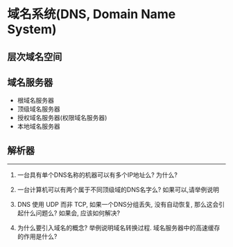# 域名系统(DNS, Domain Name System)

## 层次域名空间

## 域名服务器

* 根域名服务器
* 顶级域名服务器
* 授权域名服务器(权限域名服务器)
* 本地域名服务器

## 解析器


- - -

1. 一台具有单个DNS名称的机器可以有多个IP地址么? 为什么?

2. 一台计算机可以有两个属于不同顶级域的DNS名字么? 如果可以,请举例说明

3. DNS 使用 UDP 而非 TCP, 如果一个DNS分组丢失, 没有自动恢复, 那么这会引起什么问题么? 如果会, 应该如何解决?

4. 为什么要引入域名的概念? 举例说明域名转换过程. 域名服务器中的高速缓存的作用是什么?